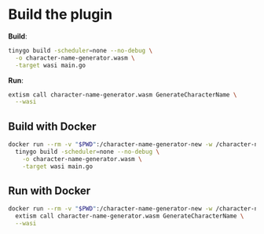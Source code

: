 # Build the plugin

**Build**:
```bash
tinygo build -scheduler=none --no-debug \
  -o character-name-generator.wasm \
  -target wasi main.go
```

**Run**:
```bash
extism call character-name-generator.wasm GenerateCharacterName \
  --wasi
```

## Build with Docker

```bash
docker run --rm -v "$PWD":/character-name-generator-new -w /character-name-generator-new k33g/wasm-builder:0.0.5 \
  tinygo build -scheduler=none --no-debug \
    -o character-name-generator.wasm \
    -target wasi main.go
```

## Run with Docker

```bash
docker run --rm -v "$PWD":/character-name-generator-new -w /character-name-generator-new k33g/wasm-builder:0.0.5 \
  extism call character-name-generator.wasm GenerateCharacterName \
  --wasi
```

